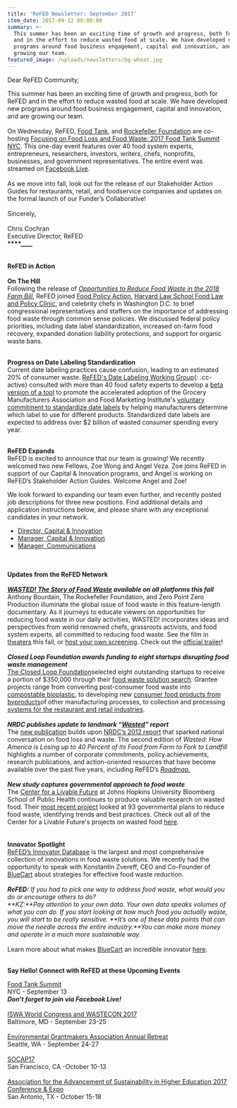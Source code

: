```yaml
---
title: 'ReFED Newsletter: September 2017'
item_date: 2017-09-12 00:00:00
summary: >-
  This summer has been an exciting time of growth and progress, both for ReFED
  and in the effort to reduce wasted food at scale. We have developed new
  programs around food business engagement, capital and innovation, and are
  growing our team.
featured_image: /uploads/newsletters/bg-wheat.jpg  
---
```



Dear ReFED Community,

This summer has been an exciting time of growth and progress, both for ReFED and in the effort to reduce wasted food at scale. We have developed new programs around food business engagement, capital and innovation, and are growing our team.<br><br>On Wednesday, ReFED, [Food Tank](https://foodtank.com/), and [Rockefeller Foundation](https://www.rockefellerfoundation.org/) are co-hosting [Focusing on Food Loss and Food Waste: 2017 Food Tank Summit NYC](https://www.eventbrite.com/e/focusing-on-food-loss-and-food-waste-2017-food-tank-summit-nyc-tickets-31681070936). This one-day event features over 40 food system experts, entrepreneurs, researchers, investors, writers, chefs, nonprofits, businesses, and government representatives. The entire event was streamed on&nbsp;[Facebook Live](https://www.facebook.com/rethinkfoodwaste).&nbsp;<br>&nbsp;<br>As we move into fall, look out for the release of our Stakeholder Action Guides for restaurants, retail, and foodservice companies and updates on the formal launch of our Funder’s Collaborative!<br>&nbsp;<br>Sincerely,<br>&nbsp;<br>Chris Cochran<br>Executive Director, ReFED<br>**__****__****__****__**<br><br>&nbsp;<br>**ReFED in Action**<br>**&nbsp;<br>On The Hill**<br>Following the release of *[Opportunities to Reduce Food Waste in the 2018 Farm Bill](http://www.chlpi.org/wp-content/uploads/2013/12/Opportunities-to-Reduce-Food-Waste-in-the-2018-Farm-Bill_May-2017.pdf)*, ReFED joined [Food Policy Action](http://foodpolicyaction.org/), [Harvard Law School Food Law and Policy Clinic](http://www.chlpi.org/food-law-and-policy/), and celebrity chefs in Washington D.C. to brief congressional representatives and staffers on the importance of addressing food waste through common sense policies. We discussed federal policy priorities, including date label standardization, increased on-farm food recovery, expanded donation liability protections, and support for organic waste bans.

<br>**Progress on Date Labeling Standardization**<br>Current date labeling practices cause confusion, leading to an estimated 20% of consumer waste. [ReFED's Date Labeling Working Group](http://%20http//www.refed.com/solutions/standardized-date-labeling){: .cc-active} consulted with more than 40 food safety experts to develop a [beta version of a tool](http://www.refed.com/downloads/ReFED-Standardization-Package.pdf)&nbsp;to promote the accelerated adoption of the Grocery Manufacturers Association and Food Marketing Institute's [voluntary commitment to standardize date labels](http://www.gmaonline.org/news-events/newsroom/grocery-industry-launches-new-initiative-to-reduce-consumer-confusion-on-pr/) by helping manufacturers determine which label to use for different products. Standardized date labels are expected to address over $2 billion of wasted consumer spending every year.

<br>**ReFED Expands**<br>ReFED is excited to announce that our team is growing! We recently welcomed two new Fellows, Zoe Wong and Angel Veza. Zoe joins ReFED in support of our Capital & Innovation programs, and Angel is working on ReFED’s Stakeholder Action Guides. Welcome Angel and Zoe!

We look forward to expanding our team even further, and recently posted job descriptions for three new positions. Find additional details and application instructions below, and please share with any exceptional candidates in your network.

* [Director, Capital & Innovation](http://www.refed.com/jobs/director-capital-innovation)
* [Manager, Capital & Innovation](http://www.refed.com/jobs/manager-capital-innovation)
* [Manager, Communications](http://www.refed.com/jobs/manager-communications)

<br><br>**Updates from the ReFED Network**<br>&nbsp;<br>***[WASTED! The Story of Food Waste](http://www.wastedfilm.com/) available on all platforms this fall***<br>Anthony Bourdain, The Rockefeller Foundation, and Zero Point Zero Production illuminate the global issue of food waste in this feature-length documentary. As it journeys to educate viewers on opportunities for reducing food waste in our daily activities, WASTED! incorporates ideas and perspectives from world renowned chefs, grassroots activists, and food system experts, all committed to reducing food waste. See the film in [theaters](http://www.wastedfilm.com/showtimes/) this fall, or [host your own screening](http://www.wastedfilm.com/book-a-group/). Check out the [official trailer](https://www.youtube.com/watch?v=KUQGVSyXDWA&amp;feature=youtu.be)!<br><br>***Closed Loop Foundation awards funding to eight startups disrupting food waste management***<br>[The Closed Loop Foundation](http://www.closedlooppartners.com/closed-loop-foundation/)selected eight outstanding startups to receive a portion of $350,000 through their [food waste solution search](http://www.closedlooppartners.com/food-waste-solution-search/). Grantee projects range from converting post-consumer food waste into [compostable bioplastic](http://www.refed.com/tools/innovator-database/full_cycle_bioplastics), to developing new [consumer food products from byproducts](http://www.refed.com/tools/innovator-database/renewal_mill)of other manufacturing processes, to collection and processing [systems for the restaurant and retail industries](http://indianarecycling.org/press-release-irc-receives-grant-to-initiate-commercial-food-composting-initiative/). &nbsp;<br><br>***NRDC publishes update to landmark “[Wasted](https://www.nrdc.org/resources/wasted-how-america-losing-40-percent-its-food-farm-fork-landfill)” report***<br>The [new publication](https://www.nrdc.org/sites/default/files/wasted-2017-report.pdf) builds upon [NRDC’s 2012 report](https://www.nrdc.org/sites/default/files/wasted-food-IP.pdf) that sparked national conversation on food loss and waste. The second edition of *Wasted: How America is Losing up to 40 Percent of its Food from Farm to Fork to Landfill* highlights a number of corporate commitments, policy achievements, research publications, and action-oriented resources that have become available over the past five years, including ReFED’s *[Roadmap.](http://www.refed.com/download)*<br><br>***New study captures governmental approach to food waste***<br>The [Center for a Livable Future](https://www.jhsph.edu/research/centers-and-institutes/johns-hopkins-center-for-a-livable-future/index.html) at Johns Hopkins University Bloomberg School of Public Health continues to produce valuable research on wasted food. Their [most recent project](https://www.jhsph.edu/research/centers-and-institutes/johns-hopkins-center-for-a-livable-future/_pdf/projects/wasted-food/governmental-plans-to-address-waste-of-food.pdf) looked at 93 governmental plans to reduce food waste, identifying trends and best practices. Check out all of the Center for a Livable Future's projects on wasted food [here](https://www.jhsph.edu/research/centers-and-institutes/johns-hopkins-center-for-a-livable-future/projects/wasted-food/index.html).<br><br><br>**Innovator Spotlight**<br>[ReFED’s Innovator Database](http://www.refed.com/tools/innovator-database/) is the largest and most comprehensive collection of innovations in food waste solutions. We recently had the opportunity to speak with Konstantin Zvereff, CEO and Co-Founder of [BlueCart](http://www.bluecart.com/) about strategies for effective food waste reduction.<br>&nbsp;<br>***ReFED:** If you had to pick one way to address food waste, what would you do or encourage others to do?<br>**KZ:**Pay attention to your own data. Your own data speaks volumes of what you can do. If you start looking at how much food you actually waste, you will start to be really sensitive. **It’s one of these data points that can move the needle across the entire industry.**You can make more money and operate in a much more sustainable way.*<br>&nbsp;<br>Learn more about what makes [BlueCart](http://www.refed.com/tools/innovator-database/bluecart)&nbsp;an incredible innovator [here](http://www.refed.com/content-hub/innovator-spotlight-bluecart).

<br>**Say Hello! Connect with ReFED at these Upcoming Events**

[Food Tank Summit](https://www.eventbrite.com/e/focusing-on-food-loss-and-food-waste-2017-food-tank-summit-nyc-tickets-31681070936)<br>NYC - September 13<br>***Don't forget to join via Facebook Live!***<br><br>[ISWA World Congress and WASTECON 2017](https://swana.org/Events/WASTECON/ConferenceProgram.aspx)<br>Baltimore, MD - September 23-25<br><br>[Environmental Grantmakers Association Annual Retreat](https://ega.org/events/retreat)<br>Seattle, WA - September 24-27<br><br>[SOCAP17](http://socialcapitalmarkets.net/socap17/)<br>San Francisco, CA -October 10-13<br><br>[Association for the Advancement of Sustainability in Higher Education 2017 Conference & Expo](http://conference.aashe.org/)<br>San Antonio, TX - October 15-18
